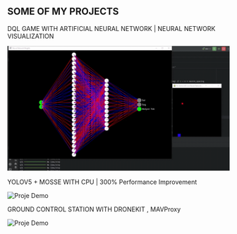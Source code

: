 ## SOME OF MY PROJECTS

DQL GAME WITH ARTIFICIAL NEURAL NETWORK | NEURAL NETWORK VISUALIZATION

![Proje Demo](demo.gif)


YOLOV5 + MOSSE WITH CPU | 300% Performance Improvement

![Proje Demo](demo-2.gif)

GROUND CONTROL STATION WITH DRONEKIT , MAVProxy

![Proje Demo](demo(2).gif)




